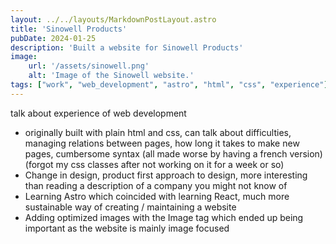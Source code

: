 ```yaml
---
layout: ../../layouts/MarkdownPostLayout.astro
title: 'Sinowell Products'
pubDate: 2024-01-25
description: 'Built a website for Sinowell Products'
image:
    url: '/assets/sinowell.png'
    alt: 'Image of the Sinowell website.'
tags: ["work", "web_development", "astro", "html", "css", "experience"]
---
```

talk about experience of web development
- originally built with plain html and css, can talk about difficulties, managing relations between pages, how long it takes to make new pages, cumbersome syntax (all made worse by having a french version) (forgot my css classes after not working on it for a week or so)
- Change in design, product first approach to design, more interesting than reading a description of a company you might not know of
- Learning Astro which coincided with learning React, much more sustainable way of creating / maintaining a website
- Adding optimized images with the Image tag which ended up being important as the website is mainly image focused